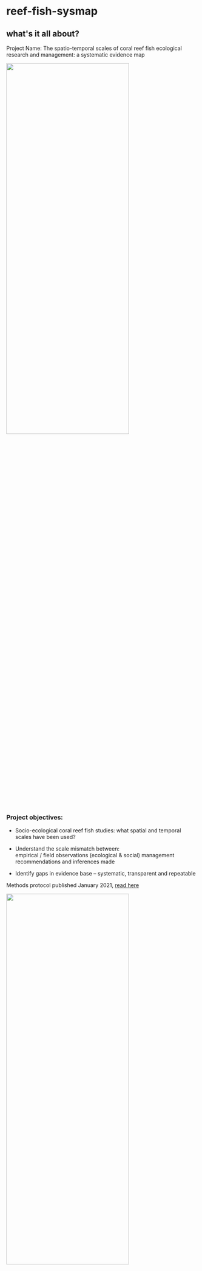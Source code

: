 # reef-fish-sysmap

## what's it all about?

Project Name: The spatio-temporal scales of coral reef fish ecological research and management: a systematic evidence map

<img src="fish.JPG" height="50%" width="80%" />

### Project objectives: ### 

- Socio-ecological coral reef fish studies: what spatial and temporal scales have been used? 

- Understand the scale mismatch between:  
empirical / field observations (ecological & social)
management recommendations and inferences made

- Identify gaps in evidence base – systematic, transparent and repeatable

Methods protocol published January 2021, [read here](rdcu.be/cecKn)

<img src="divers.JPG" height="50%" width="80%" />

### Goals for the week:### 

- How to integrate  quantitative ecological metadata with qualitative social metadata? 

- Can we develop an automated conversion factor based on geographical area and/or population of the study country?

### Contact us on Twitter at:### 

- alice_fish00

- SouthworthLucy

